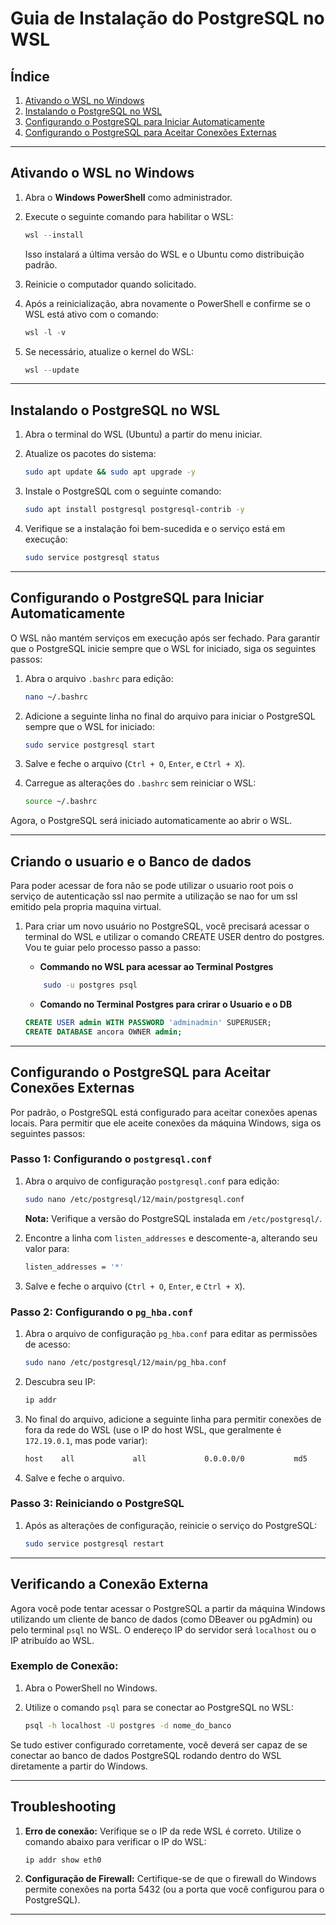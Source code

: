 # Guia de Instalação do PostgreSQL no WSL

## Índice
1. [Ativando o WSL no Windows](#ativando-o-wsl-no-windows)
2. [Instalando o PostgreSQL no WSL](#instalando-o-postgresql-no-wsl)
3. [Configurando o PostgreSQL para Iniciar Automaticamente](#configurando-o-postgresql-para-iniciar-automaticamente)
4. [Configurando o PostgreSQL para Aceitar Conexões Externas](#configurando-o-postgresql-para-aceitar-conexões-externas)

---

## Ativando o WSL no Windows

1. Abra o **Windows PowerShell** como administrador.
2. Execute o seguinte comando para habilitar o WSL:

    ```powershell
    wsl --install
    ```

   Isso instalará a última versão do WSL e o Ubuntu como distribuição padrão.

3. Reinicie o computador quando solicitado.

4. Após a reinicialização, abra novamente o PowerShell e confirme se o WSL está ativo com o comando:

    ```powershell
    wsl -l -v
    ```

5. Se necessário, atualize o kernel do WSL:

    ```powershell
    wsl --update
    ```

---

## Instalando o PostgreSQL no WSL

1. Abra o terminal do WSL (Ubuntu) a partir do menu iniciar.
2. Atualize os pacotes do sistema:

    ```bash
    sudo apt update && sudo apt upgrade -y
    ```

3. Instale o PostgreSQL com o seguinte comando:

    ```bash
    sudo apt install postgresql postgresql-contrib -y
    ```

4. Verifique se a instalação foi bem-sucedida e o serviço está em execução:

    ```bash
    sudo service postgresql status
    ```

---

## Configurando o PostgreSQL para Iniciar Automaticamente

O WSL não mantém serviços em execução após ser fechado. Para garantir que o PostgreSQL inicie sempre que o WSL for iniciado, siga os seguintes passos:

1. Abra o arquivo `.bashrc` para edição:

    ```bash
    nano ~/.bashrc
    ```

2. Adicione a seguinte linha no final do arquivo para iniciar o PostgreSQL sempre que o WSL for iniciado:

    ```bash
    sudo service postgresql start
    ```

3. Salve e feche o arquivo (`Ctrl + O`, `Enter`, e `Ctrl + X`).

4. Carregue as alterações do `.bashrc` sem reiniciar o WSL:

    ```bash
    source ~/.bashrc
    ```

Agora, o PostgreSQL será iniciado automaticamente ao abrir o WSL.

---
## Criando o usuario e o Banco de dados

Para poder acessar de fora não se pode utilizar o usuario root pois o serviço de autenticação ssl nao permite a utilização se nao for um ssl emitido pela propria maquina virtual.

1. Para criar um novo usuário no PostgreSQL, você precisará acessar o terminal do WSL e utilizar o comando CREATE USER dentro do postgres. Vou te guiar pelo processo passo a passo:
    - **Commando no WSL para acessar ao Terminal Postgres**
    ```bash
        sudo -u postgres psql
    ```

    - **Comando no Terminal Postgres para crirar o Usuario e o DB**
    ```sql
    CREATE USER admin WITH PASSWORD 'adminadmin' SUPERUSER;
    CREATE DATABASE ancora OWNER admin;
    ```
---

## Configurando o PostgreSQL para Aceitar Conexões Externas

Por padrão, o PostgreSQL está configurado para aceitar conexões apenas locais. Para permitir que ele aceite conexões da máquina Windows, siga os seguintes passos:

### Passo 1: Configurando o `postgresql.conf`

1. Abra o arquivo de configuração `postgresql.conf` para edição:

    ```bash
    sudo nano /etc/postgresql/12/main/postgresql.conf
    ```

    **Nota:** Verifique a versão do PostgreSQL instalada em `/etc/postgresql/`.

2. Encontre a linha com `listen_addresses` e descomente-a, alterando seu valor para:

    ```bash
    listen_addresses = '*'
    ```

3. Salve e feche o arquivo (`Ctrl + O`, `Enter`, e `Ctrl + X`).

### Passo 2: Configurando o `pg_hba.conf`

1. Abra o arquivo de configuração `pg_hba.conf` para editar as permissões de acesso:

    ```bash
    sudo nano /etc/postgresql/12/main/pg_hba.conf
    ```

2. Descubra seu IP:

    ```bash
    ip addr
    ```

3. No final do arquivo, adicione a seguinte linha para permitir conexões de fora da rede do WSL (use o IP do host WSL, que geralmente é `172.19.0.1`, mas pode variar):

    ```bash
    host    all             all             0.0.0.0/0           md5
    ```

4. Salve e feche o arquivo.

### Passo 3: Reiniciando o PostgreSQL

1. Após as alterações de configuração, reinicie o serviço do PostgreSQL:

    ```bash
    sudo service postgresql restart
    ```

---

## Verificando a Conexão Externa

Agora você pode tentar acessar o PostgreSQL a partir da máquina Windows utilizando um cliente de banco de dados (como DBeaver ou pgAdmin) ou pelo terminal `psql` no WSL. O endereço IP do servidor será `localhost` ou o IP atribuído ao WSL.

### Exemplo de Conexão:

1. Abra o PowerShell no Windows.
2. Utilize o comando `psql` para se conectar ao PostgreSQL no WSL:

    ```bash
    psql -h localhost -U postgres -d nome_do_banco
    ```

Se tudo estiver configurado corretamente, você deverá ser capaz de se conectar ao banco de dados PostgreSQL rodando dentro do WSL diretamente a partir do Windows.

---

## Troubleshooting

1. **Erro de conexão:** Verifique se o IP da rede WSL é correto. Utilize o comando abaixo para verificar o IP do WSL:

    ```bash
    ip addr show eth0
    ```

2. **Configuração de Firewall:** Certifique-se de que o firewall do Windows permite conexões na porta 5432 (ou a porta que você configurou para o PostgreSQL).

---